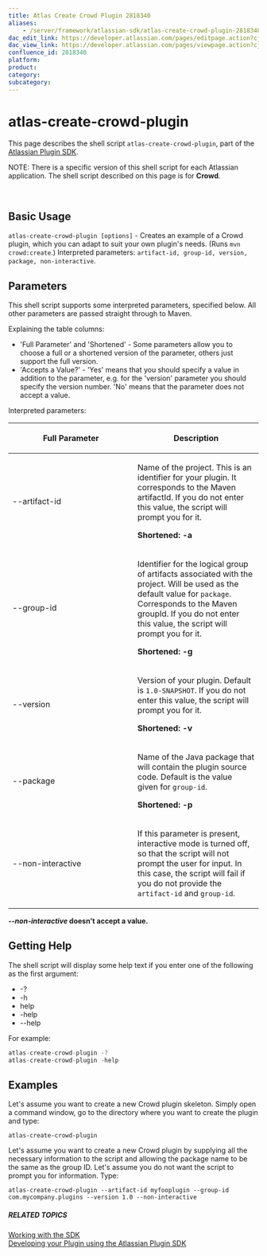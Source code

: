 ```yaml
---
title: Atlas Create Crowd Plugin 2818340
aliases:
    - /server/framework/atlassian-sdk/atlas-create-crowd-plugin-2818340.html
dac_edit_link: https://developer.atlassian.com/pages/editpage.action?cjm=wozere&pageId=2818340
dac_view_link: https://developer.atlassian.com/pages/viewpage.action?cjm=wozere&pageId=2818340
confluence_id: 2818340
platform:
product:
category:
subcategory:
---
```

# atlas-create-crowd-plugin

This page describes the shell script `atlas-create-crowd-plugin`, part of the [Atlassian Plugin SDK](/server/framework/atlassian-sdk/working-with-the-sdk-2818723.html).

NOTE: There is a specific version of this shell script for each Atlassian application. The shell script described on this page is for **Crowd**.

 

## Basic Usage

`atlas-create-crowd-plugin [options]` - Creates an example of a Crowd plugin, which you can adapt to suit your own plugin's needs. (Runs `mvn crowd:create`.) Interpreted parameters: `artifact-id, group-id, version, package, non-interactive`.

## Parameters

This shell script supports some interpreted parameters, specified below. All other parameters are passed straight through to Maven.

Explaining the table columns:

-   'Full Parameter' and 'Shortened' - Some parameters allow you to choose a full or a shortened version of the parameter, others just support the full version.
-   'Accepts a Value?' - 'Yes' means that you should specify a value in addition to the parameter, e.g. for the 'version' parameter you should specify the version number. 'No' means that the parameter does not accept a value.

Interpreted parameters:

<table>
<colgroup>
<col style="width: 50%" />
<col style="width: 50%" />
</colgroup>
<thead>
<tr class="header">
<th><p>Full Parameter</p></th>
<th><p>Description</p></th>
</tr>
</thead>
<tbody>
<tr class="odd">
<td><p>--artifact-id</p></td>
<td><p>Name of the project. This is an identifier for your plugin. It corresponds to the Maven artifactId. If you do not enter this value, the script will prompt you for it.</p>
<p><strong>Shortened: -a</strong></p></td>
</tr>
<tr class="even">
<td><p>--group-id</p></td>
<td><p>Identifier for the logical group of artifacts associated with the project. Will be used as the default value for <code>package</code>. Corresponds to the Maven groupId. If you do not enter this value, the script will prompt you for it.</p>
<p><strong>Shortened: -g</strong></p></td>
</tr>
<tr class="odd">
<td><p>--version</p></td>
<td><p>Version of your plugin. Default is <code>1.0-SNAPSHOT</code>. If you do not enter this value, the script will prompt you for it.</p>
<p><strong>Shortened: -v</strong></p></td>
</tr>
<tr class="even">
<td><p>--package</p></td>
<td><p>Name of the Java package that will contain the plugin source code. Default is the value given for <code>group-id</code>.</p>
<p><strong>Shortened: -p</strong></p></td>
</tr>
<tr class="odd">
<td><p>--non-interactive</p></td>
<td><p>If this parameter is present, interactive mode is turned off, so that the script will not prompt the user for input. In this case, the script will fail if you do not provide the <code>artifact-id</code> and <code>group-id</code>.</p></td>
</tr>
</tbody>
</table>

***--non-interactive* doesn't accept a value.**

## Getting Help

The shell script will display some help text if you enter one of the following as the first argument:

-   -?
-   -h
-   help
-   -help
-   --help

For example:

``` javascript
atlas-create-crowd-plugin -?
atlas-create-crowd-plugin -help
```

## Examples

Let's assume you want to create a new Crowd plugin skeleton. Simply open a command window, go to the directory where you want to create the plugin and type:

    atlas-create-crowd-plugin

Let's assume you want to create a new Crowd plugin by supplying all the necessary information to the script and allowing the package name to be the same as the group ID. Let's assume you do not want the script to prompt you for information. Type:

    atlas-create-crowd-plugin --artifact-id myfooplugin --group-id com.mycompany.plugins --version 1.0 --non-interactive

##### RELATED TOPICS

[Working with the SDK](/server/framework/atlassian-sdk/working-with-the-sdk-2818723.html)  
<a href="/pages/createpage.action?spaceKey=DOCS&amp;title=Developing+your+Plugin+using+the+Atlassian+Plugin+SDK&amp;linkCreation=true&amp;fromPageId=2818340" class="createlink">Developing your Plugin using the Atlassian Plugin SDK</a>

























